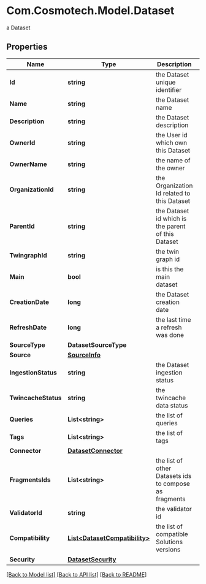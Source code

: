# Com.Cosmotech.Model.Dataset
a Dataset

## Properties

Name | Type | Description | Notes
------------ | ------------- | ------------- | -------------
**Id** | **string** | the Dataset unique identifier | [optional] [readonly] 
**Name** | **string** | the Dataset name | [optional] 
**Description** | **string** | the Dataset description | [optional] 
**OwnerId** | **string** | the User id which own this Dataset | [optional] [readonly] 
**OwnerName** | **string** | the name of the owner | [optional] [readonly] 
**OrganizationId** | **string** | the Organization Id related to this Dataset | [optional] [readonly] 
**ParentId** | **string** | the Dataset id which is the parent of this Dataset | [optional] 
**TwingraphId** | **string** | the twin graph id | [optional] 
**Main** | **bool** | is this the main dataset | [optional] 
**CreationDate** | **long** | the Dataset creation date | [optional] [readonly] 
**RefreshDate** | **long** | the last time a refresh was done | [optional] [readonly] 
**SourceType** | **DatasetSourceType** |  | [optional] 
**Source** | [**SourceInfo**](SourceInfo.md) |  | [optional] 
**IngestionStatus** | **string** | the Dataset ingestion status | [optional] 
**TwincacheStatus** | **string** | the twincache data status | [optional] 
**Queries** | **List&lt;string&gt;** | the list of queries | [optional] 
**Tags** | **List&lt;string&gt;** | the list of tags | [optional] 
**Connector** | [**DatasetConnector**](DatasetConnector.md) |  | [optional] 
**FragmentsIds** | **List&lt;string&gt;** | the list of other Datasets ids to compose as fragments | [optional] 
**ValidatorId** | **string** | the validator id | [optional] 
**Compatibility** | [**List&lt;DatasetCompatibility&gt;**](DatasetCompatibility.md) | the list of compatible Solutions versions | [optional] 
**Security** | [**DatasetSecurity**](DatasetSecurity.md) |  | [optional] 

[[Back to Model list]](../README.md#documentation-for-models) [[Back to API list]](../README.md#documentation-for-api-endpoints) [[Back to README]](../README.md)

